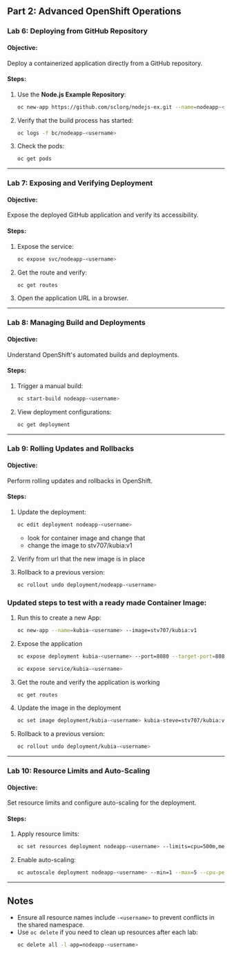 ## Part 2: Advanced OpenShift Operations

### Lab 6: Deploying from GitHub Repository
#### Objective:
Deploy a containerized application directly from a GitHub repository.

#### Steps:
1. Use the **Node.js Example Repository**:
   ```sh
   oc new-app https://github.com/sclorg/nodejs-ex.git --name=nodeapp-<username>
   ```
2. Verify that the build process has started:
   ```sh
   oc logs -f bc/nodeapp-<username>
   ```
3. Check the pods:
   ```sh
   oc get pods
   ```

---

### Lab 7: Exposing and Verifying Deployment
#### Objective:
Expose the deployed GitHub application and verify its accessibility.

#### Steps:
1. Expose the service:
   ```sh
   oc expose svc/nodeapp-<username>
   ```
2. Get the route and verify:
   ```sh
   oc get routes
   ```
3. Open the application URL in a browser.

---

### Lab 8: Managing Build and Deployments
#### Objective:
Understand OpenShift's automated builds and deployments.

#### Steps:
1. Trigger a manual build:
   ```sh
   oc start-build nodeapp-<username>
   ```
2. View deployment configurations:
   ```sh
   oc get deployment
   ```

---

### Lab 9: Rolling Updates and Rollbacks
#### Objective:
Perform rolling updates and rollbacks in OpenShift.

#### Steps:
1. Update the deployment:
   ```sh
   oc edit deployment nodeapp-<username>
   ```
   - look for container image and change that 
   - change the image to stv707/kubia:v1

2. Verify from url that the new image is in place 

3. Rollback to a previous version:
   ```sh
   oc rollout undo deployment/nodeapp-<username>
   ```

### Updated steps to test with a ready made Container Image: 

1. Run this to create a new App: 

   ```sh 
   oc new-app --name=kubia-<username> --image=stv707/kubia:v1 
   ```

2. Expose the application
   ```sh 
   oc expose deployment kubia-<username> --port=8080 --target-port=8080

   oc expose service/kubia-<username>
   ```

3. Get the route and verify the application is working 
   ```sh 
   oc get routes 
   ```

4. Update the image in the deployment
   ```sh 
   oc set image deployment/kubia-<username> kubia-steve=stv707/kubia:v2
   ```

5. Rollback to a previous version:
   ```sh
   oc rollout undo deployment/kubia-<username>
   ```
---

### Lab 10: Resource Limits and Auto-Scaling
#### Objective:
Set resource limits and configure auto-scaling for the deployment.

#### Steps:
1. Apply resource limits:
   ```sh
   oc set resources deployment nodeapp-<username> --limits=cpu=500m,memory=256Mi
   ```
2. Enable auto-scaling:
   ```sh
   oc autoscale deployment nodeapp-<username> --min=1 --max=5 --cpu-percent=80
   ```

---

## Notes
- Ensure all resource names include `-<username>` to prevent conflicts in the shared namespace.
- Use `oc delete` if you need to clean up resources after each lab:
  ```sh
  oc delete all -l app=nodeapp-<username>
  ```
